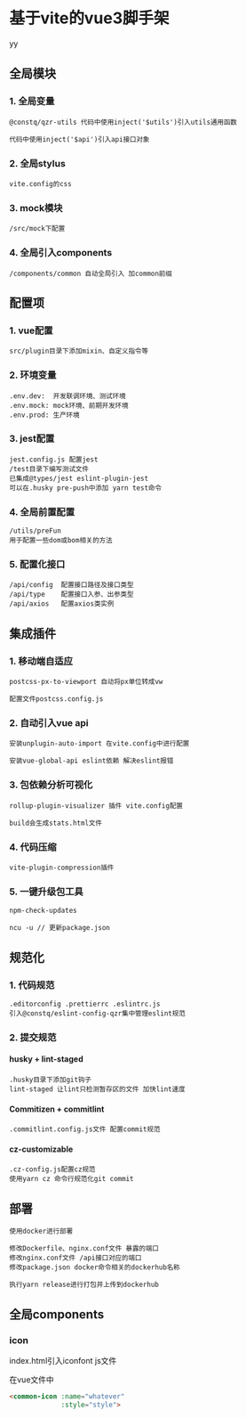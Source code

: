 # 基于vite的vue3脚手架
yy
## 全局模块

### 1. 全局变量

    @constq/qzr-utils 代码中使用inject('$utils')引入utils通用函数

    代码中使用inject('$api')引入api接口对象

### 2. 全局stylus

    vite.config的css

### 3. mock模块

    /src/mock下配置

### 4. 全局引入components

    /components/common 自动全局引入 加common前缀

## 配置项

### 1. vue配置

    src/plugin目录下添加mixin、自定义指令等

### 2. 环境变量

    .env.dev:  开发联调环境、测试环境
    .env.mock: mock环境、前期开发环境
    .env.prod: 生产环境

### 3. jest配置
  
    jest.config.js 配置jest
    /test目录下编写测试文件
    已集成@types/jest eslint-plugin-jest
    可以在.husky pre-push中添加 yarn test命令

### 4. 全局前置配置

    /utils/preFun
    用于配置一些dom或bom相关的方法

### 5. 配置化接口

    /api/config  配置接口路径及接口类型
    /api/type    配置接口入参、出参类型
    /api/axios   配置axios类实例

## 集成插件

### 1. 移动端自适应

    postcss-px-to-viewport 自动将px单位转成vw

    配置文件postcss.config.js

### 2. 自动引入vue api

    安装unplugin-auto-import 在vite.config中进行配置

    安装vue-global-api eslint依赖 解决eslint报错

### 3. 包依赖分析可视化

    rollup-plugin-visualizer 插件 vite.config配置

    build会生成stats.html文件

### 4. 代码压缩

    vite-plugin-compression插件

### 5. 一键升级包工具

    npm-check-updates

    ncu -u // 更新package.json

## 规范化

### 1. 代码规范

    .editorconfig .prettierrc .eslintrc.js
    引入@constq/eslint-config-qzr集中管理eslint规范

### 2. 提交规范

#### husky + lint-staged

    .husky目录下添加git钩子
    lint-staged 让lint只检测暂存区的文件 加快lint速度

#### Commitizen + commitlint

    .commitlint.config.js文件 配置commit规范

#### cz-customizable

    .cz-config.js配置cz规范
    使用yarn cz 命令行规范化git commit

## 部署

    使用docker进行部署

    修改Dockerfile、nginx.conf文件 暴露的端口
    修改nginx.conf文件 /api接口对应的端口
    修改package.json docker命令相关的dockerhub名称

    执行yarn release进行打包并上传到dockerhub

## 全局components

### icon

index.html引入iconfont js文件

在vue文件中

```html
<common-icon :name="whatever"
             :style="style">
```

